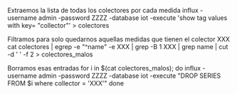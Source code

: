 Extraemos la lista de todas los colectores por cada medida
influx -username admin -password ZZZZ -database iot -execute 'show tag values with key= "collector"' > colectores

Filtramos para solo quedarnos aquellas medidas que tienen el colector XXX
cat colectores | egrep -e "^name" -e XXX | grep -B 1 XXX | grep name | cut -d ' ' -f 2 > colectores_malos


Borramos esas entradas
for i in $(cat colectores_malos); do
influx -username admin -password ZZZZ -database iot -execute "DROP SERIES FROM $i where collector = 'XXX'"
done
